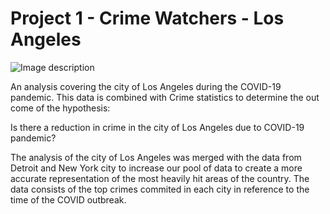 # Project 1 - Crime Watchers - Los Angeles

![Image description](https://turkishairlines.ssl.cdn.sdlmedia.com/637130338062523623PZ.jpg)

An analysis covering the city of Los Angeles during the COVID-19 pandemic. This data is combined with Crime statistics to determine the out come of the hypothesis:

  Is there a reduction in crime in the city of Los Angeles due to COVID-19 pandemic?
  
 The analysis of the city of Los Angeles was merged with the data from Detroit and New York city to increase our pool of data to create a more accurate representation of the most heavily hit areas of the country. The data consists of the top crimes commited in each city in reference to the time of the COVID outbreak.
